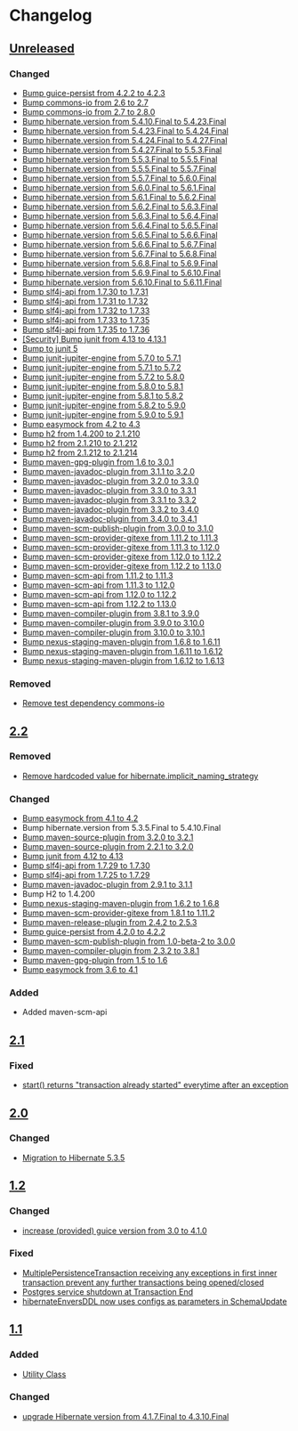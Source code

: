 # Changelog

## [Unreleased]

### Changed

 - [Bump guice-persist from 4.2.2 to 4.2.3](https://github.com/premium-minds/pm-persistence-utils/pull/29)
 - [Bump commons-io from 2.6 to 2.7](https://github.com/premium-minds/pm-persistence-utils/pull/30)
 - [Bump commons-io from 2.7 to 2.8.0](https://github.com/premium-minds/pm-persistence-utils/pull/31)
 - [Bump hibernate.version from 5.4.10.Final to 5.4.23.Final](https://github.com/premium-minds/pm-persistence-utils/pull/33)
 - [Bump hibernate.version from 5.4.23.Final to 5.4.24.Final](https://github.com/premium-minds/pm-persistence-utils/pull/35)
 - [Bump hibernate.version from 5.4.24.Final to 5.4.27.Final](https://github.com/premium-minds/pm-persistence-utils/pull/36)
 - [Bump hibernate.version from 5.4.27.Final to 5.5.3.Final](https://github.com/premium-minds/pm-persistence-utils/pull/51)
 - [Bump hibernate.version from 5.5.3.Final to 5.5.5.Final](https://github.com/premium-minds/pm-persistence-utils/pull/53)
 - [Bump hibernate.version from 5.5.5.Final to 5.5.7.Final](https://github.com/premium-minds/pm-persistence-utils/pull/57)
 - [Bump hibernate.version from 5.5.7.Final to 5.6.0.Final](https://github.com/premium-minds/pm-persistence-utils/pull/63)
 - [Bump hibernate.version from 5.6.0.Final to 5.6.1.Final](https://github.com/premium-minds/pm-persistence-utils/pull/64)
 - [Bump hibernate.version from 5.6.1.Final to 5.6.2.Final](https://github.com/premium-minds/pm-persistence-utils/pull/67)
 - [Bump hibernate.version from 5.6.2.Final to 5.6.3.Final](https://github.com/premium-minds/pm-persistence-utils/pull/72)
 - [Bump hibernate.version from 5.6.3.Final to 5.6.4.Final](https://github.com/premium-minds/pm-persistence-utils/pull/76)
 - [Bump hibernate.version from 5.6.4.Final to 5.6.5.Final](https://github.com/premium-minds/pm-persistence-utils/pull/77)
 - [Bump hibernate.version from 5.6.5.Final to 5.6.6.Final](https://github.com/premium-minds/pm-persistence-utils/pull/87)
 - [Bump hibernate.version from 5.6.6.Final to 5.6.7.Final](https://github.com/premium-minds/pm-persistence-utils/pull/88)
 - [Bump hibernate.version from 5.6.7.Final to 5.6.8.Final](https://github.com/premium-minds/pm-persistence-utils/pull/90)
 - [Bump hibernate.version from 5.6.8.Final to 5.6.9.Final](https://github.com/premium-minds/pm-persistence-utils/pull/93)
 - [Bump hibernate.version from 5.6.9.Final to 5.6.10.Final](https://github.com/premium-minds/pm-persistence-utils/pull/97)
 - [Bump hibernate.version from 5.6.10.Final to 5.6.11.Final](https://github.com/premium-minds/pm-persistence-utils/pull/101)
 - [Bump slf4j-api from 1.7.30 to 1.7.31](https://github.com/premium-minds/pm-persistence-utils/pull/50)
 - [Bump slf4j-api from 1.7.31 to 1.7.32](https://github.com/premium-minds/pm-persistence-utils/pull/52)
 - [Bump slf4j-api from 1.7.32 to 1.7.33](https://github.com/premium-minds/pm-persistence-utils/pull/74)
 - [Bump slf4j-api from 1.7.33 to 1.7.35](https://github.com/premium-minds/pm-persistence-utils/pull/78)
 - [Bump slf4j-api from 1.7.35 to 1.7.36](https://github.com/premium-minds/pm-persistence-utils/pull/80)
 - [[Security] Bump junit from 4.13 to 4.13.1](https://github.com/premium-minds/pm-persistence-utils/pull/32)
 - [Bump to junit 5](https://github.com/premium-minds/pm-persistence-utils/pull/34)
 - [Bump junit-jupiter-engine from 5.7.0 to 5.7.1 ](https://github.com/premium-minds/pm-persistence-utils/pull/38)
 - [Bump junit-jupiter-engine from 5.7.1 to 5.7.2](https://github.com/premium-minds/pm-persistence-utils/pull/46)
 - [Bump junit-jupiter-engine from 5.7.2 to 5.8.0](https://github.com/premium-minds/pm-persistence-utils/pull/59)
 - [Bump junit-jupiter-engine from 5.8.0 to 5.8.1](https://github.com/premium-minds/pm-persistence-utils/pull/62)
 - [Bump junit-jupiter-engine from 5.8.1 to 5.8.2](https://github.com/premium-minds/pm-persistence-utils/pull/65)
 - [Bump junit-jupiter-engine from 5.8.2 to 5.9.0](https://github.com/premium-minds/pm-persistence-utils/pull/98)
 - [Bump junit-jupiter-engine from 5.9.0 to 5.9.1](https://github.com/premium-minds/pm-persistence-utils/pull/104)
 - [Bump easymock from 4.2 to 4.3](https://github.com/premium-minds/pm-persistence-utils/pull/42)
 - [Bump h2 from 1.4.200 to 2.1.210](https://github.com/premium-minds/pm-persistence-utils/pull/75)
 - [Bump h2 from 2.1.210 to 2.1.212](https://github.com/premium-minds/pm-persistence-utils/pull/89)
 - [Bump h2 from 2.1.212 to 2.1.214](https://github.com/premium-minds/pm-persistence-utils/pull/96)
 - [Bump maven-gpg-plugin from 1.6 to 3.0.1](https://github.com/premium-minds/pm-persistence-utils/pull/45)
 - [Bump maven-javadoc-plugin from 3.1.1 to 3.2.0](https://github.com/premium-minds/pm-persistence-utils/pull/28)
 - [Bump maven-javadoc-plugin from 3.2.0 to 3.3.0](https://github.com/premium-minds/pm-persistence-utils/pull/47)
 - [Bump maven-javadoc-plugin from 3.3.0 to 3.3.1](https://github.com/premium-minds/pm-persistence-utils/pull/58)
 - [Bump maven-javadoc-plugin from 3.3.1 to 3.3.2](https://github.com/premium-minds/pm-persistence-utils/pull/81)
 - [Bump maven-javadoc-plugin from 3.3.2 to 3.4.0](https://github.com/premium-minds/pm-persistence-utils/pull/91)
 - [Bump maven-javadoc-plugin from 3.4.0 to 3.4.1](https://github.com/premium-minds/pm-persistence-utils/pull/99)
 - [Bump maven-scm-publish-plugin from 3.0.0 to 3.1.0](https://github.com/premium-minds/pm-persistence-utils/pull/37)
 - [Bump maven-scm-provider-gitexe from 1.11.2 to 1.11.3](https://github.com/premium-minds/pm-persistence-utils/pull/54)
 - [Bump maven-scm-provider-gitexe from 1.11.3 to 1.12.0](https://github.com/premium-minds/pm-persistence-utils/pull/61)
 - [Bump maven-scm-provider-gitexe from 1.12.0 to 1.12.2](https://github.com/premium-minds/pm-persistence-utils/pull/70)
 - [Bump maven-scm-provider-gitexe from 1.12.2 to 1.13.0](https://github.com/premium-minds/pm-persistence-utils/pull/94)
 - [Bump maven-scm-api from 1.11.2 to 1.11.3](https://github.com/premium-minds/pm-persistence-utils/pull/55)
 - [Bump maven-scm-api from 1.11.3 to 1.12.0](https://github.com/premium-minds/pm-persistence-utils/pull/60)
 - [Bump maven-scm-api from 1.12.0 to 1.12.2](https://github.com/premium-minds/pm-persistence-utils/pull/69)
 - [Bump maven-scm-api from 1.12.2 to 1.13.0](https://github.com/premium-minds/pm-persistence-utils/pull/95)
 - [Bump maven-compiler-plugin from 3.8.1 to 3.9.0](https://github.com/premium-minds/pm-persistence-utils/pull/73)
 - [Bump maven-compiler-plugin from 3.9.0 to 3.10.0](https://github.com/premium-minds/pm-persistence-utils/pull/82)
 - [Bump maven-compiler-plugin from 3.10.0 to 3.10.1](https://github.com/premium-minds/pm-persistence-utils/pull/86)
 - [Bump nexus-staging-maven-plugin from 1.6.8 to 1.6.11](https://github.com/premium-minds/pm-persistence-utils/pull/84)
 - [Bump nexus-staging-maven-plugin from 1.6.11 to 1.6.12](https://github.com/premium-minds/pm-persistence-utils/pull/85)
 - [Bump nexus-staging-maven-plugin from 1.6.12 to 1.6.13](https://github.com/premium-minds/pm-persistence-utils/pull/92)

### Removed

 - [Remove test dependency commons-io](https://github.com/premium-minds/pm-persistence-utils/pull/49)
 
## [2.2]

### Removed
 - [Remove hardcoded value for hibernate.implicit_naming_strategy](https://github.com/premium-minds/pm-persistence-utils/pull/27)
 
### Changed 
 - [Bump easymock from 4.1 to 4.2](https://github.com/premium-minds/pm-persistence-utils/pull/26)
 - Bump hibernate.version from 5.3.5.Final to 5.4.10.Final
 - [Bump maven-source-plugin from 3.2.0 to 3.2.1](https://github.com/premium-minds/pm-persistence-utils/pull/23)
 - [Bump maven-source-plugin from 2.2.1 to 3.2.0](https://github.com/premium-minds/pm-persistence-utils/pull/11)
 - [Bump junit from 4.12 to 4.13](https://github.com/premium-minds/pm-persistence-utils/pull/24)
 - [Bump slf4j-api from 1.7.29 to 1.7.30](https://github.com/premium-minds/pm-persistence-utils/pull/22)
 - [Bump slf4j-api from 1.7.25 to 1.7.29](https://github.com/premium-minds/pm-persistence-utils/pull/20)
 - [Bump maven-javadoc-plugin from 2.9.1 to 3.1.1](https://github.com/premium-minds/pm-persistence-utils/pull/21)
 - Bump H2 to 1.4.200
 - [Bump nexus-staging-maven-plugin from 1.6.2 to 1.6.8](https://github.com/premium-minds/pm-persistence-utils/pull/15)
 - [Bump maven-scm-provider-gitexe from 1.8.1 to 1.11.2](https://github.com/premium-minds/pm-persistence-utils/pull/17)
 - [Bump maven-release-plugin from 2.4.2 to 2.5.3](https://github.com/premium-minds/pm-persistence-utils/pull/16)
 - [Bump guice-persist from 4.2.0 to 4.2.2](https://github.com/premium-minds/pm-persistence-utils/pull/19)
 - [Bump maven-scm-publish-plugin from 1.0-beta-2 to 3.0.0](https://github.com/premium-minds/pm-persistence-utils/pull/10)
 - [Bump maven-compiler-plugin from 2.3.2 to 3.8.1](https://github.com/premium-minds/pm-persistence-utils/pull/12)
 - [Bump maven-gpg-plugin from 1.5 to 1.6](https://github.com/premium-minds/pm-persistence-utils/pull/13)
 - [Bump easymock from 3.6 to 4.1](https://github.com/premium-minds/pm-persistence-utils/pull/14)

### Added 

 - Added maven-scm-api
 
## [2.1]

### Fixed
 - [start() returns "transaction already started" everytime after an exception](https://github.com/premium-minds/pm-persistence-utils/pull/9)
 
## [2.0]

### Changed

 - [Migration to Hibernate 5.3.5](https://github.com/premium-minds/pm-persistence-utils/pull/7)
 
## [1.2]

### Changed

 - [increase (provided) guice version from 3.0 to 4.1.0](https://github.com/premium-minds/pm-persistence-utils/pull/6) 
 
### Fixed

 - [MultiplePersistenceTransaction receiving any exceptions in first inner transaction prevent any further transactions being opened/closed](https://github.com/premium-minds/pm-persistence-utils/pull/5)
 - [Postgres service shutdown at Transaction End](https://github.com/premium-minds/pm-persistence-utils/pull/4)
 - [hibernateEnversDDL now uses configs as parameters in SchemaUpdate](https://github.com/premium-minds/pm-persistence-utils/pull/3)
 
## [1.1]

### Added 

 - [Utility Class](https://github.com/premium-minds/pm-persistence-utils/pull/1)

### Changed

 - [upgrade Hibernate version from 4.1.7.Final to 4.3.10.Final](https://github.com/premium-minds/pm-persistence-utils/pull/2)

[unreleased]: https://github.com/premium-minds/pm-persistence-utils/compare/v2.2...HEAD
[2.2]: https://github.com/premium-minds/pm-persistence-utils/compare/v2.1...v2.2
[2.1]: https://github.com/premium-minds/pm-persistence-utils/compare/v2.0...v2.1
[2.0]: https://github.com/premium-minds/pm-persistence-utils/compare/v1.2...v2.0
[1.2]: https://github.com/premium-minds/pm-persistence-utils/compare/v1.1...v1.2
[1.1]: https://github.com/premium-minds/pm-persistence-utils/compare/v1.0...v1.1
